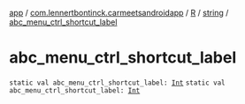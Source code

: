 [app](../../../index.md) / [com.lennertbontinck.carmeetsandroidapp](../../index.md) / [R](../index.md) / [string](index.md) / [abc_menu_ctrl_shortcut_label](./abc_menu_ctrl_shortcut_label.md)

# abc_menu_ctrl_shortcut_label

`static val abc_menu_ctrl_shortcut_label: `[`Int`](https://kotlinlang.org/api/latest/jvm/stdlib/kotlin/-int/index.html)
`static val abc_menu_ctrl_shortcut_label: `[`Int`](https://kotlinlang.org/api/latest/jvm/stdlib/kotlin/-int/index.html)